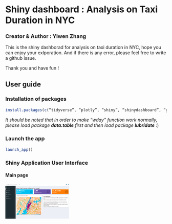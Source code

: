 # Shiny dashboard : Analysis on Taxi Duration in NYC


### Creator & Author : Yiwen Zhang

This is the shiny dashborad for analysis on taxi duration in NYC, hope you can enjoy your exlporation.
And if there is any error, please feel free to write a github issue. 

Thank you and have fun !

## User guide

### Installation of packages

```r
install.packages(c(“tidyverse”, “plotly”, “shiny”, “shinydashboard”, “ggplot2”, “scales”, “grid”, “corrplot”, “alluvial”, “dplyr”, “readr”, “data.table”, “tibble”, “tidyr”, “stringr”, “forcats”, “lubridate”, “geosphere”, “leaflet”, “maps”, “shinythemes”, “bookdown”))
```
_It should be noted that in order to make “wday” function work normally, please load package **data.table** first and then load package **lubridate**_ :)

### Launch the app

``` r
launch_app()
```

### Shiny Application User Interface

#### Main page

<img src="man/figures/shiny.png" alt="logo" width="200"/>
